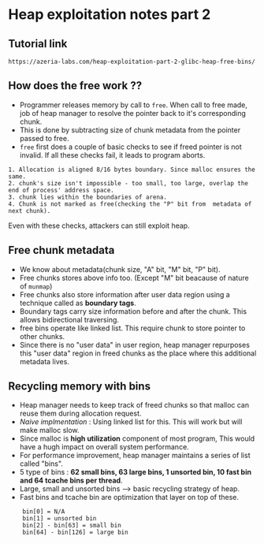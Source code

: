 # Heap exploitation notes part 2

## Tutorial link
```
https://azeria-labs.com/heap-exploitation-part-2-glibc-heap-free-bins/
```

## How does the free work ??
- Programmer releases memory by call to `free`. When call to free made, job of heap manager to resolve the pointer back to it's corresponding chunk.
- This is done by subtracting size of chunk metadata from the pointer passed to free.
- `free` first does a couple of basic checks to see if freed pointer is not invalid. If all these checks fail, it leads to program aborts.
```
1. Allocation is aligned 8/16 bytes boundary. Since malloc ensures the same.
2. chunk's size isn't impossible - too small, too large, overlap the end of process' address space.
3. chunk lies within the boundaries of arena.
4. Chunk is not marked as free(checking the "P" bit from  metadata of next chunk).
```
Even with these checks, attackers can still exploit heap.

## Free chunk metadata

- We know about metadata(chunk size, "A" bit, "M" bit, "P" bit).
- Free chunks stores above info too. (Except "M" bit beacause of nature of `munmap`)
- Free chunks also store information after user data region using a technique called as **boundary tags**. 
- Boundary tags carry size information  before and after the chunk. This allows bidirectional traversing.
- free bins operate like linked list. This require chunk to store pointer to other chunks.
- Since there is no "user data" in user region, heap manager repurposes this "user data" region in freed chunks as the place where this additional metadata lives.

## Recycling memory with bins
- Heap manager needs to keep track of freed chunks so that malloc can reuse them during allocation request.
- *Naive implmentation* : Using linked list for this. This will work but will make malloc slow.
- Since malloc is **high utilization** component of most program, This would have a hugh impact on overall system performance.
- For performance improvement, heap manager maintains a series of list called "bins".
- 5 type of bins : **62 small bins, 63 large bins, 1 unsorted bin, 10 fast bin and 64 tcache bins per thread**.
- Large, small and unsorted bins --> basic recycling strategy of heap.
- Fast bins and  tcache bin are optimization that layer on top of these.

```
    bin[0] = N/A
    bin[1] = unsorted bin
    bin[2] - bin[63] = small bin
    bin[64] - bin[126] = large bin
```


